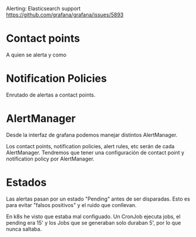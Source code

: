 Alerting: Elasticsearch support
<https://github.com/grafana/grafana/issues/5893>

# Contact points

A quien se alerta y como

# Notification Policies

Enrutado de alertas a contact points.

# AlertManager

Desde la interfaz de grafana podemos manejar distintos AlertManager.

Los contact points, notification policies, alert rules, etc serán de cada AlertManager.
Tendremos que tener una configuración de contact point y notification policy por AlertManager.

# Estados

Las alertas pasan por un estado "Pending" antes de ser disparadas.
Esto es para evitar "falsos positivos" y el ruido que conllevan.

En k8s he visto que estaba mal configuado. Un CronJob ejecuta jobs, el pending era 15' y los Jobs que se generaban solo duraban 5', por lo que nunca saltaba.
